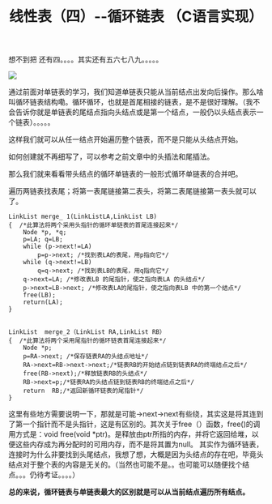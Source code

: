 ﻿---
title: 线性表（四）--循环链表 （C语言实现）
categories: 数据结构
tags: 
     - Data Structure
---

想不到把 还有四。。。。其实还有五六七八九。。。。。

![](https://i.loli.net/2018/07/30/5b5e8325bb4e2.jpg)

通过前面对单链表的学习，我们知道单链表只能从当前结点出发向后操作。那么啥叫循环链表结构嘞。循环循环，也就是首尾相接的链表，是不是很好理解。（我不会告诉你就是单链表的尾结点指向头结点或是第一个结点，一般仍以头结点表示一个链表）。。。。。
<!--more-->
这样我们就可以从任一结点开始遍历整个链表，而不是只能从头结点开始。

如何创建就不再细写了，可以参考之前文章中的头插法和尾插法。

那么我们就来看看带头结点的循环单链表的一般形式循环单链表的合并吧。

遍历两链表找表尾；将第一表尾链接第二表头，将第二表尾链接第一表头就可以了。
    
    LinkList merge_ 1(LinkListLA,LinkList LB) 
    {  /*此算法将两个采用头指针的循环单链表的首尾连接起来*/ 
        Node *p, *q; 
        p=LA; q=LB; 
        while (p->next!=LA) 
            p=p->next; /*找到表LA的表尾，用p指向它*/ 
        while (q->next!=LB) 
            q=q->next; /*找到表LB的表尾，用q指向它*/ 
        q->next=LA; /*修改表LB 的尾指针，使之指向表LA 的头结点*/ 
        p->next=LB->next; /*修改表LA的尾指针，使之指向表LB 中的第一个结点*/ 
        free(LB); 
        return(LA); 
    } 
    
    
    LinkList  merge_2（LinkList RA,LinkList RB） 
    {  /*此算法将两个采用尾指针的循环链表首尾连接起来*/ 
        Node *p; 
        p=RA->next; /*保存链表RA的头结点地址*/ 
        RA->next=RB->next->next;/*链表RB的开始结点链到链表RA的终端结点之后*/  
        free(RB->next);/*释放链表RB的头结点*/ 
        RB->next=p;/*链表RA的头结点链到链表RB的终端结点之后*/ 
        return  RB;/*返回新循环链表的尾指针*/ 
    } 
    
这里有些地方需要说明一下，那就是可能->next->next有些绕，其实这是将其连到了第一个指针而不是头指针，这是有区别的。其次关于free（）函数，free()的调用方式是：void free(void   *ptr)。是释放由ptr所指的内存，并将它返回给堆，以便这些内存成为再分配时的可用内存，而不是将其置为null。
其实作为循环链表，连接时为什么非要找到头尾结点，我想了想，大概是因为头结点的存在吧，毕竟头结点对于整个表的内容是无关的。（当然也可能不是。。也可能可以随便找个结点。。。仍待考证。。。。）

**总的来说，循环链表与单链表最大的区别就是可以从当前结点遍历所有结点。**